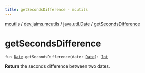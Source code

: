 ```yaml
---
title: getSecondsDifference - mcutils
---
```


[mcutils](../../index.html) / [dev.jaims.mcutils](../index.html) / [java.util.Date](index.html) / [getSecondsDifference](./get-seconds-difference.html)

# getSecondsDifference

`fun `[`Date`](https://docs.oracle.com/javase/6/docs/api/java/util/Date.html)`.getSecondsDifference(date: `[`Date`](https://docs.oracle.com/javase/6/docs/api/java/util/Date.html)`): `[`Int`](https://kotlinlang.org/api/latest/jvm/stdlib/kotlin/-int/index.html)

**Return**
the seconds difference between two dates.

